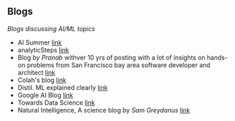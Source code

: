 ## Blogs
*Blogs discussing AI/ML topics*
- AI Summer [link](https://theaisummer.com/) 
- analyticSteps [link](https://www.analyticssteps.com/blogs)
- Blog *by Pranab* withver 10 yrs of posting with a lot of insights on hands-on problems from San Francisco bay area software developer and architect [link](https://pkghosh.wordpress.com/about/)
- Colah's blog [link](http://colah.github.io/)
- Distil. ML explained clearly [link](https://distill.pub/about/)
- Google AI Blog [link](https://ai.googleblog.com/)
- Towards Data Science [link](https://towardsdatascience.com/)
- Natural Intelligence, A science blog by *Sam Greydanus* [link](https://greydanus.github.io/)
